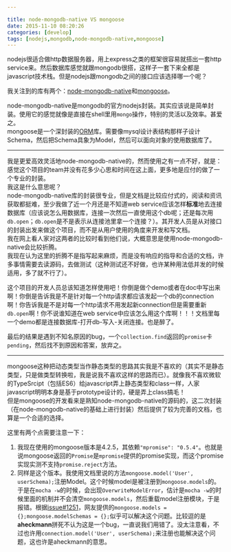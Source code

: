 ```yaml
---

title: node-mongodb-native VS mongoose
date: 2015-11-10 08:20:26
categories: [develop]
tags: [nodejs,mongodb,node-mongodb-native,mongoose]
---
```


nodejs很适合做http数据服务器，用上express之类的框架很容易就搭出一套http service来。然后数据库感觉就跟mongodb很搭，这样子一套下来全都是javascript技术栈。但是nodejs跟mongodb之间的接口应该选择哪一个呢？

<!--more-->

我关注到的库有两个：[node-mongodb-native](https://github.com/mongodb/node-mongodb-native)和[mongoose](https://github.com/Automattic/mongoose)。  

node-mongodb-native是mongodb的官方nodejs封装。其实应该说是简单封装。使用它的感觉就像是直接在shell里用`mongo`操作，特别的灵活以及效率。甚爱之。  
mongoose是一个深封装的[ORM](https://zh.wikipedia.org/wiki/%E5%AF%B9%E8%B1%A1%E5%85%B3%E7%B3%BB%E6%98%A0%E5%B0%84)库。需要像mysql设计表结构那样子设计Schema，然后把Schema具象为Model，然后可以面向对象的使用数据库了。  

---

我是更爱高效灵活地node-mongodb-native的，然而使用之有一点不好，就是：感觉这个项目的team并没有花多少心思和时间在这上面，更多地是应付的做了一个专业的封装。  
我这是什么意思呢？  
node-mongodb-native库的封装很专业，但是文档是比较应付式的，阅读和资讯获取都挺难，至少我做了近一个月还是不知道web service应该怎样**标准**地去连接数据库（应该说怎么用数据库，连接一次然后一直使用这个db呢；还是每次用`db.open`；`db.open`是不是表示从连接池里拿一个连接？）。其开发人员是从对接口的封装出发来做这个项目，而不是从用户使用的角度来开发和写文档。  
我在网上看人家对这两者的比较时看到他们说，大概意思是使用node-mongodb-native会比较折腾。  
我现在认为这里的折腾不是指写起来麻烦，而是没有响应的指导和合适的文档，许多事情需要去读源码，去做测试（这种测试还不好做，也许某种用法低并发的时候适用，多了就不行了）。  

这个项目的开发人员总该知道怎样使用吧！你倒是做个demo或者在doc中写出来啊！你倒是告诉我是不是针对每一个http请求都应该发起一个db的connection啊！你告诉我是不是对每一个http请求不用发起新connection但是需要重新`db.open`啊！你不说谁知道在web service中应该怎么用这个库啊！！！文档里每一个demo都是连接数据库-打开db-写入-关闭连接。也是醉了。  

最后的结果是遇到不知名原因的bug，一个`collection.find`返回的`promise`卡`pending`，然后找不到原因和答案，放弃之。  

---

mongoose这种把动态类型当作静态类型的思路其实我是不喜欢的（其实不是静态类型，只是做类型转换啦，我是说我不喜欢这样的思路而已）。就像我不喜欢微软的TypeSrcipt（包括ES6）给javascript弄上静态类型和class一样，人家javascript明明本身是基于prototype设计的，硬是弄上class搞毛！  
但是mongoose的开发看来是熟知node-mongodb-native的源码的，这二次封装（在node-mongodb-native的基础上进行封装）然后提供了较为完善的文档，也算是一个合适的选择。  

这里有两个点需要注意一下：  

1. 我现在使用的mongoose版本是4.2.5，其依赖`"mpromise": "0.5.4"`。也就是说mongoose返回的`Promise`是`mpromise`提供的promise实现，而这个promise实现实测不支持`promise.reject`方法。
2. 同样是这个版本。我使用文档里说的方法`mongoose.model('User', userSchema);`注册Model。这个时候model是被注册到`mongoose.models`的。于是在`mocha -w`的时候，会出现`OverwriteModelError`，估计是`mocha -w`的时候里面的机制并不会清空`mongoose.models`，然后重载model注册模块，于是报错。根据[issue#1251](https://github.com/Automattic/mongoose/issues/1251)，网友提供的`mongoose.models = {};mongoose.modelSchemas = {};`似乎可以解决这个问题。比较逗的是**aheckmann**拼死不认为这是一个bug，一直说我们用错了。没太注意看，不过也许用`connection.model('User', userSchema);`来注册也能解决这个问题，这也许是aheckmann的意思。
